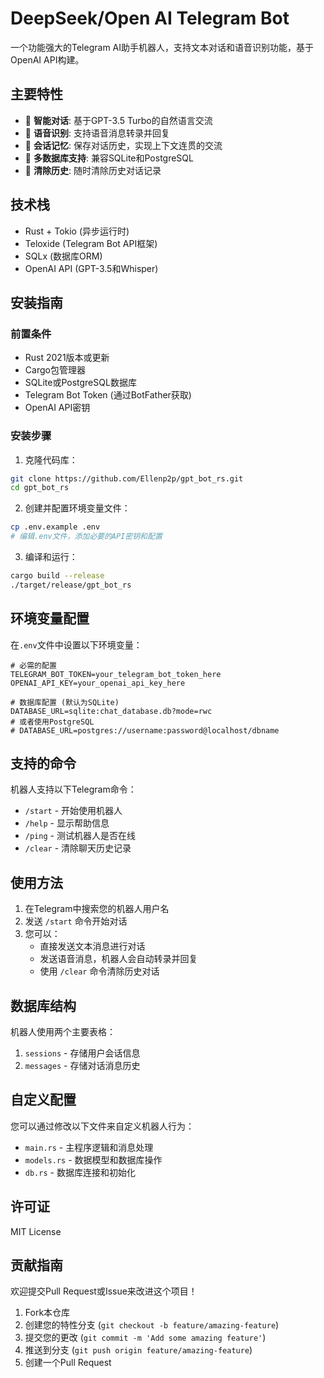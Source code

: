 # DeepSeek/Open AI Telegram Bot

一个功能强大的Telegram AI助手机器人，支持文本对话和语音识别功能，基于OpenAI API构建。

## 主要特性

- 💬 **智能对话**: 基于GPT-3.5 Turbo的自然语言交流
- 🎤 **语音识别**: 支持语音消息转录并回复
- 📝 **会话记忆**: 保存对话历史，实现上下文连贯的交流
- 🔄 **多数据库支持**: 兼容SQLite和PostgreSQL
- 🧹 **清除历史**: 随时清除历史对话记录

## 技术栈

- Rust + Tokio (异步运行时)
- Teloxide (Telegram Bot API框架)
- SQLx (数据库ORM)
- OpenAI API (GPT-3.5和Whisper)

## 安装指南

### 前置条件

- Rust 2021版本或更新
- Cargo包管理器
- SQLite或PostgreSQL数据库
- Telegram Bot Token (通过BotFather获取)
- OpenAI API密钥

### 安装步骤

1. 克隆代码库：

```bash
git clone https://github.com/Ellenp2p/gpt_bot_rs.git
cd gpt_bot_rs
```

2. 创建并配置环境变量文件：

```bash
cp .env.example .env
# 编辑.env文件，添加必要的API密钥和配置
```

3. 编译和运行：

```bash
cargo build --release
./target/release/gpt_bot_rs
```

## 环境变量配置

在`.env`文件中设置以下环境变量：

```
# 必需的配置
TELEGRAM_BOT_TOKEN=your_telegram_bot_token_here
OPENAI_API_KEY=your_openai_api_key_here

# 数据库配置 (默认为SQLite)
DATABASE_URL=sqlite:chat_database.db?mode=rwc
# 或者使用PostgreSQL
# DATABASE_URL=postgres://username:password@localhost/dbname
```

## 支持的命令

机器人支持以下Telegram命令：

- `/start` - 开始使用机器人
- `/help` - 显示帮助信息
- `/ping` - 测试机器人是否在线
- `/clear` - 清除聊天历史记录

## 使用方法

1. 在Telegram中搜索您的机器人用户名
2. 发送 `/start` 命令开始对话
3. 您可以：
   - 直接发送文本消息进行对话
   - 发送语音消息，机器人会自动转录并回复
   - 使用 `/clear` 命令清除历史对话

## 数据库结构

机器人使用两个主要表格：

1. `sessions` - 存储用户会话信息
2. `messages` - 存储对话消息历史

## 自定义配置

您可以通过修改以下文件来自定义机器人行为：

- `main.rs` - 主程序逻辑和消息处理
- `models.rs` - 数据模型和数据库操作
- `db.rs` - 数据库连接和初始化

## 许可证

MIT License

## 贡献指南

欢迎提交Pull Request或Issue来改进这个项目！

1. Fork本仓库
2. 创建您的特性分支 (`git checkout -b feature/amazing-feature`)
3. 提交您的更改 (`git commit -m 'Add some amazing feature'`)
4. 推送到分支 (`git push origin feature/amazing-feature`)
5. 创建一个Pull Request